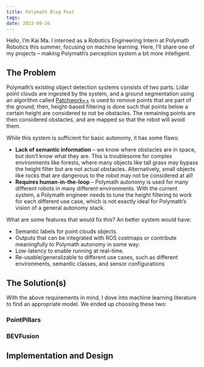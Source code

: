 ```yaml
---
title: Polymath Blog Post
tags: 
date: 2023-09-26
---
```

Hello, I’m Kai Ma. I interned as a Robotics Engineering Intern at Polymath Robotics this summer, focusing on machine learning. Here, I’ll share one of my projects – making Polymath’s perception system a bit more intelligent.

## The Problem
Polymath’s existing object detection systems consists of two parts. Lidar point clouds are ingested by the system, and a ground segmentation using an algorithm called [Patchwork++](https://arxiv.org/abs/2207.11919) is used to remove points that are part of the ground; then, height-based filtering is done such that points below a certain height are considered to not be obstacles. The remaining points are then considered obstacles, and are mapped so that the robot will avoid them. 

While this system is sufficient for basic autonomy, it has some flaws:
- **Lack of semantic information** – we know where obstacles are in space, but don’t know what they are. This is troublesome for complex environments like forests, where many objects like tall grass may bypass the height filter but are not actual obstacles. Alternatively, small objects like rocks that are dangerous to the robot may not be considered at all!
- **Requires human-in-the-loop** – Polymath autonomy is used for many different robots in many different environments. With the current system, a Polymath engineer needs to tune the height filtering to work for each different use case, which is not exactly ideal for Polymath’s vision of a general autonomy stack.

What are some features that would fix this? An better system would have:
- Semantic labels for point clouds objects.
- Outputs that can be integrated with ROS costmaps or contribute meaningfully to Polymath autonomy in some way.
- Low-latency to enable running at real-time.
- Re-usable/generalizable to different use cases, such as different environments, semantic classes, and sensor configurations

## The Solution(s)
With the above requirements in mind, I dove into machine learning literature to find an appropriate model. We ended up choosing these two:
### PointPillars
### BEVFusion

## Implementation and Design